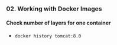 ### 02. Working with Docker Images

#### Check number of layers for one container
- ```docker history tomcat:8.0```
